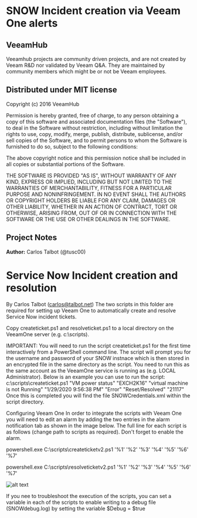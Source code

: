 # SNOW Incident creation via Veeam One alerts
## VeeamHub
Veeamhub projects are community driven projects, and are not created by Veeam R&D nor validated by Veeam Q&A. They are maintained by community members which might be or not be Veeam employees. 

## Distributed under MIT license
Copyright (c) 2016 VeeamHub

Permission is hereby granted, free of charge, to any person obtaining a copy of this software and associated documentation files (the "Software"), to deal in the Software without restriction, including without limitation the rights to use, copy, modify, merge, publish, distribute, sublicense, and/or sell copies of the Software, and to permit persons to whom the Software is furnished to do so, subject to the following conditions:

The above copyright notice and this permission notice shall be included in all copies or substantial portions of the Software.

THE SOFTWARE IS PROVIDED "AS IS", WITHOUT WARRANTY OF ANY KIND, EXPRESS OR IMPLIED, INCLUDING BUT NOT LIMITED TO THE WARRANTIES OF MERCHANTABILITY, FITNESS FOR A PARTICULAR PURPOSE AND NONINFRINGEMENT. IN NO EVENT SHALL THE AUTHORS OR COPYRIGHT HOLDERS BE LIABLE FOR ANY CLAIM, DAMAGES OR OTHER LIABILITY, WHETHER IN AN ACTION OF CONTRACT, TORT OR OTHERWISE, ARISING FROM, OUT OF OR IN CONNECTION WITH THE SOFTWARE OR THE USE OR OTHER DEALINGS IN THE SOFTWARE.

## Project Notes
**Author:** Carlos Talbot (@tusc00)

# Service Now Incident creation and resolution
By Carlos Talbot (carlos@talbot.net)
The two scripts in this folder are required for setting up Veeam One to automatically create and resolve
Service Now incident tickets.

Copy createticket.ps1 and resolveticket.ps1 to a local directory on the VeeamOne server (e.g. c:\scripts).

IMPORTANT:
You will need to run the script createticket.ps1 for the first time interactively from a PowerShell command line.
The script will prompt you for the username and password of your SNOW instnace which is then stored in an encrypted
file in the same directory as the script. You need to run this as the same account as the VeeamOne service is running 
as (e.g. LOCAL Administrator). Below is an example you can use to run the script:
c:\scripts\createticket.ps1 "VM power status" "EXCH2K16" "virtual machine is not Running" "1/29/2020 9:56:38 PM" "Error" "Reset/Resolved" "21117"
Once this is completed you will find the file SNOWCredentials.xml within the script directory.

Configuring Veeam One
In order to integrate the scripts with Veeam One you will need to edit an alarm by adding the two entries in the alarm
notification tab as shown in the image below. The full line for each script is as follows (change path to scripts as
required). Don't forget to enable the alarm.

powershell.exe C:\scripts\createticketv2.ps1 '%1' '%2' '%3' '%4' '%5' '%6' '%7'

powershell.exe C:\scripts\resolveticketv2.ps1 '%1' '%2' '%3' '%4' '%5' '%6' '%7'

![alt text](https://i.imgur.com/7zcsC1q.png)

If you nee to troubleshoot the execution of the scripts, you can set a variable in each of the scripts to enable
writing to a debug file (SNOWdebug.log) by setting the variable $Debug = $true
